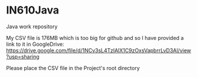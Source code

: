 # IN610Java
Java work repository

My CSV file is 176MB which is too big for github and so I have provided a link to it in GoogleDrive:
https://drive.google.com/file/d/1NCv3sL4TzIAlX1C9zOxsVapbrrLvD3Al/view?usp=sharing

Please place the CSV file in the Project's root directory